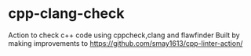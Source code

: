 # cpp-clang-check
Action to check c++ code using cppcheck,clang and flawfinder 
Built by making improvements to https://github.com/smay1613/cpp-linter-action/
